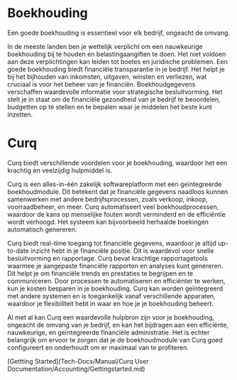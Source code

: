 Boekhouding
==

Een goede boekhouding is essentieel voor elk bedrijf, ongeacht de omvang.

In de meeste landen ben je wettelijk verplicht om een nauwkeurige boekhouding bij te houden en belastingaangiften te doen. Het niet voldoen aan deze verplichtingen kan leiden tot boetes en juridische problemen. Een goede boekhouding biedt financiële transparantie in je bedrijf. Het helpt je bij het bijhouden van inkomsten, uitgaven, winsten en verliezen, wat cruciaal is voor het beheer van je financiën.
Boekhoudgegevens verschaffen waardevolle informatie voor strategische besluitvorming. Het stelt je in staat om de financiële gezondheid van je bedrijf te beoordelen, budgetten op te stellen en te bepalen waar je middelen het beste kunt inzetten.

Curq
==
Curq biedt verschillende voordelen voor je boekhouding, waardoor het een krachtig en veelzijdig hulpmiddel is.

Curq is een alles-in-één zakelijk softwareplatform met een geïntegreerde boekhoudmodule. Dit betekent dat je financiële gegevens naadloos kunnen samenwerken met andere bedrijfsprocessen, zoals verkoop, inkoop, voorraadbeheer, en meer. Curq automatiseert veel boekhoudprocessen, waardoor de kans op menselijke fouten wordt verminderd en de efficiëntie wordt verhoogd. Het systeem kan bijvoorbeeld herhaalde boekingen automatisch genereren.

Curq biedt real-time toegang tot financiële gegevens, waardoor je altijd up-to-date inzicht hebt in je financiële positie. Dit is waardevol voor snelle besluitvorming en rapportage. Curq bevat krachtige rapportagetools waarmee je aangepaste financiële rapporten en analyses kunt genereren. Dit helpt je om financiële trends en prestaties te begrijpen en te communiceren.
Door processen te automatiseren en efficiënter te werken, kun je kosten besparen in je boekhouding. Curq kan worden geïntegreerd met andere systemen en is toegankelijk vanaf verschillende apparaten, waardoor je flexibiliteit hebt in waar en hoe je je boekhouding beheert.

Al met al kan Curq een waardevolle hulpbron zijn voor je boekhouding, ongeacht de omvang van je bedrijf, en kan het bijdragen aan een efficiënte, nauwkeurige, en geïntegreerde financiële administratie. Het is echter belangrijk om ervoor te zorgen dat je de boekhoudmodule van Curq goed configureert en onderhoudt om er maximaal van te profiteren.

[Gettting Started](Tech-Docs/Manual/Curq User Documentation/Accounting/Gettingstarted.md)